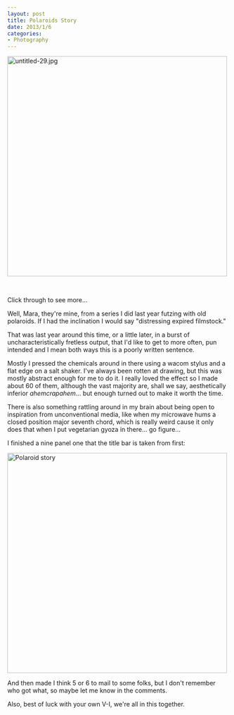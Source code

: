 ```yaml
---
layout: post
title: Polaroids Story
date: 2013/1/6
categories:
- Photography
---
```

<a title="untitled-29.jpg by a monkey with a mirror, on Flickr" href="http://www.flickr.com/photos/monkeywithamirror/8357026512/"><img alt="untitled-29.jpg" src="http://farm9.staticflickr.com/8074/8357026512_684699eee9.jpg" width="500" height="500" /></a>

&nbsp;

Click through to see more...

Well, Mara, they're mine, from a series I did last year futzing with old polaroids. If I had the inclination I would say "distressing expired filmstock."

<a id="more"></a><a id="more-342"></a>

That was last year around this time, or a little later, in a burst of uncharacteristically fretless output, that I'd like to get to more often, pun intended and I mean both ways this is a poorly written sentence.

Mostly I pressed the chemicals around in there using a wacom stylus and a flat edge on a salt shaker. I've always been rotten at drawing, but this was mostly abstract enough for me to do it. I really loved the effect so I made about 60 of them, although the vast majority are, shall we say, aesthetically inferior *ahemcrapahem*... but enough turned out to make it worth the time.

There is also something rattling around in my brain about being open to inspiration from unconventional media, like when my microwave hums a closed position major seventh chord, which is really weird cause it only does that when I put vegetarian gyoza in there... go figure...

I finished a nine panel one that the title bar is taken from first:

<a title="Polaroid story by a monkey with a mirror, on Flickr" href="http://www.flickr.com/photos/monkeywithamirror/6426010337/"><img alt="Polaroid story" src="http://farm8.staticflickr.com/7024/6426010337_42387a7700.jpg" width="500" height="500" /></a>

And then made I think 5 or 6 to mail to some folks, but I don't remember who got what, so maybe let me know in the comments.

Also, best of luck with your own V-I, we're all in this together.
